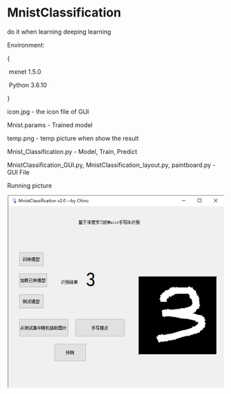 # MnistClassification

do it when learning deeping learning



Environment:

{

​	mxnet 1.5.0 

​	Python 3.6.10

}



icon.jpg - the icon file of GUI

Mnist.params - Trained model

temp.png - temp picture when show the result 

Mnist_Classification.py - Model, Train, Predict

MnistClassification_GUI.py, MnistClassification_layout.py, paintboard.py - GUI File



Running picture

![run](https://raw.githubusercontent.com/whitebluepants/MnistClassification/master/Running.png)

